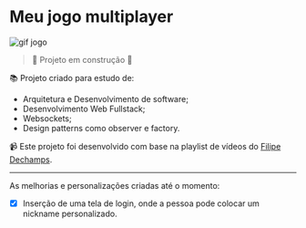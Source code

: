 # Meu jogo multiplayer

![gif jogo](https://github.com/ViniPMartins/jogo-multiplayer/assets/62973888/8c5b69cd-66fc-411c-a5ee-12cbe94cbb14)

> :construction: Projeto em construção :construction:

📚 Projeto criado para estudo de: 
- Arquitetura e Desenvolvimento de software;
- Desenvolvimento Web Fullstack;
- Websockets;
- Design patterns como observer e factory.

📹 Este projeto foi desenvolvido com base na playlist de vídeos do [Filipe Dechamps](https://www.youtube.com/playlist?list=PLMdYygf53DP5SVQQrkKCVWDS0TwYLVitL).

-----

As melhorias e personalizações criadas até o momento:

- [x] Inserção de uma tela de login, onde a pessoa pode colocar um nickname personalizado.

